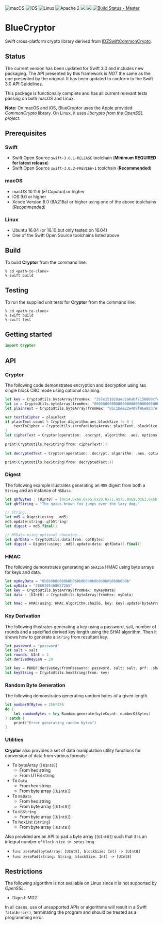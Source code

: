 ![macOS](https://img.shields.io/badge/os-macOS-green.svg?style=flat)
![iOS](https://img.shields.io/badge/os-iOS-green.svg?style=flat)
![Linux](https://img.shields.io/badge/os-linux-green.svg?style=flat)
![Apache 2](https://img.shields.io/badge/license-Apache2-blue.svg?style=flat)
![](https://img.shields.io/badge/Swift-3.0-orange.svg?style=flat)
![](https://img.shields.io/badge/Snapshot-11/11-blue.svg?style=flat)
[![Build Status - Master](https://travis-ci.org/IBM-Swift/BlueCryptor.svg?branch=master)](https://travis-ci.org/IBM-Swift/BlueCryptor)

# BlueCryptor
Swift cross-platform crypto library derived from [IDZSwiftCommonCrypto](https://github.com/iosdevzone/IDZSwiftCommonCrypto).

## Status
The current version has been updated for Swift 3.0 and includes new packaging. The API presented by this framework is *NOT* the same as the one presented by the original. It has been updated to conform to the Swift 3.0 API Guidelines.

This package is functionally complete and has all current relevant tests passing on both macOS and Linux. 

**Note:** On macOS and iOS, BlueCryptor uses the Apple provided *CommonCrypto* library. On Linux, it uses *libcrypto from the OpenSSL project*.

## Prerequisites

### Swift
* Swift Open Source `swift-3.0.1-RELEASE` toolchain (**Minimum REQUIRED for latest release**)
* Swift Open Source `swift-3.0.2-PREVIEW-1` toolchain (**Recommended**)

### macOS

* macOS 10.11.6 (*El Capitan*) or higher
* iOS 9.0 or higher
* Xcode Version 8.0 (8A218a) or higher using one of the above toolchains (*Recommended*)

### Linux

* Ubuntu 16.04 (or 16.10 but only tested on 16.04)
* One of the Swift Open Source toolchains listed above

## Build

To build **Cryptor** from the command line:

```
% cd <path-to-clone>
% swift build
```

## Testing

To run the supplied unit tests for **Cryptor** from the command line:

```
% cd <path-to-clone>
% swift build
% swift test
```

## Getting started

```swift
import Cryptor
```

## API

### Cryptor

The following code demonstrates encryption and decryption using `AES` single block CBC mode using optional chaining.
```swift
let key = CryptoUtils.byteArray(fromHex: "2b7e151628aed2a6abf7158809cf4f3c")
let iv = CryptoUtils.byteArray(fromHex: "00000000000000000000000000000000")
let plainText = CryptoUtils.byteArray(fromHex: "6bc1bee22e409f96e93d7e117393172a")

var textToCipher = plainText
if plainText.count % Cryptor.Algorithm.aes.blockSize != 0 {
	textToCipher = CryptoUtils.zeroPad(byteArray: plainText, blockSize: Cryptor.Algorithm.aes.blockSize)
}
let cipherText = Cryptor(operation: .encrypt, algorithm: .aes, options: .none, key: key, iv: iv).update(byteArray: textToCipher)?.final()
		
print(CryptoUtils.hexString(from: cipherText!))
		
let decryptedText = Cryptor(operation: .decrypt, algorithm: .aes, options: .none, key: key, iv: iv).update(byteArray: cipherText!)?.final()

print(CryptoUtils.hexString(from: decryptedText!))
```

### Digest

The following example illustrates generating an `MD5` digest from both a `String` and an instance of `NSData`.
``` swift
let qbfBytes : [UInt8] = [0x54,0x68,0x65,0x20,0x71,0x75,0x69,0x63,0x6b,0x20,0x62,0x72,0x6f,0x77,0x6e,0x20,0x66,0x6f,0x78,0x20,0x6a,0x75,0x6d,0x70,0x73,0x20,0x6f,0x76,0x65,0x72,0x20,0x74,0x68,0x65,0x20,0x6c,0x61,0x7a,0x79,0x20,0x64,0x6f,0x67,0x2e]
let qbfString = "The quick brown fox jumps over the lazy dog."

// String...
let md5 = Digest(using: .md5)
md5.update(string: qfbString)
let digest = md5.final()

// NSData using optional chaining...
let qbfData = CryptoUtils.data(from: qbfBytes)
let digest = Digest(using: .md5).update(data: qbfData)?.final()
```

### HMAC

The following demonstrates generating an `SHA256` HMAC using byte arrays for keys and data.
```swift
let myKeyData = "0b0b0b0b0b0b0b0b0b0b0b0b0b0b0b0b0b0b0b0b"
let myData = "4869205468657265"
let key = CryptoUtils.byteArray(fromHex: myKeyData)
let data : [UInt8] = CryptoUtils.byteArray(fromHex: myData)

let hmac = HMAC(using: HMAC.Algorithm.sha256, key: key).update(byteArray: data)?.final()
```

### Key Derivation

The following illustrates generating a key using a password, salt, number of rounds and a specified derived key length using the SHA1 algorithm. Then it shows how to generate a `String` from resultant key.
```swift
let password = "password"
let salt = salt
let rounds: UInt = 2
let derivedKeyLen = 20

let key = PBKDF.deriveKey(fromPassword: password, salt: salt, prf: .sha1, rounds: rounds, derivedKeyLength: derivedKeyLen)
let keyString = CryptoUtils.hexString(from: key)
```

### Random Byte Generation

The following demonstrates generating random bytes of a given length.
```swift
let numberOfBytes = 256*256
do {
	let randomBytes = try Random.generate(byteCount: numberOfBytes)
} catch {
  	print("Error generating random bytes")
}
```

### Utilities

**Cryptor** also provides a set of data manipulation utility functions for conversion of data from various formats:
- To byteArray (`[UInt8]`)
	- From hex string
	- From UTF8 string
- To `Data`
	- From hex string
	- From byte array (`[UInt8]`)
- To `NSData`
	- From hex string
	- From byte array (`[UInt8]`)
- To `NSString`
	- From byte array (`[UInt8]`)
- To hexList (`String`)
	- From byte array (`[UInt8]`)

Also provided are an API to pad a byte array (`[UInt8]`) such that it is an integral number of `block size in bytes` long.
- ```func zeroPad(byteArray: [UInt8], blockSize: Int) -> [UInt8]```
- ```func zeroPad(string: String, blockSize: Int) -> [UInt8]```

## Restrictions

The following algorithm is not available on Linux since it is not supported by *OpenSSL*.
- Digest: MD2

In all cases, use of unsupported APIs or algorithms will result in a Swift `fatalError()`, terminating the program and should be treated as a programming error.
